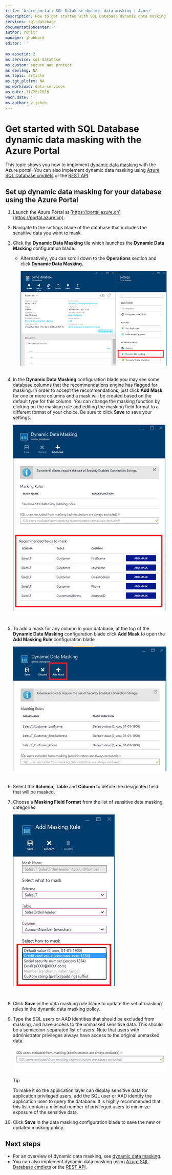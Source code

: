 ```yaml
---
title: 'Azure portal: SQL Database dynamic data masking | Azure'
description: How to get started with SQL Database dynamic data masking in the Azure Portal
services: sql-database
documentationcenter: ''
author: ronitr
manager: jhubbard
editor: ''

ms.assetid: 2
ms.service: sql-database
ms.custom: secure and protect
ms.devlang: NA
ms.topic: article
ms.tgt_pltfrm: NA
ms.workload: data-services
ms.date: 11/22/2016
wacn.date: ''
ms.author: v-johch
---
```


# Get started with SQL Database dynamic data masking with the Azure Portal

This topic shows you how to implement [dynamic data masking](./sql-database-dynamic-data-masking-get-started.md) with the Azure portal. You can also implement dynamic data masking using [Azure SQL Database cmdlets](https://msdn.microsoft.com/zh-cn/library/azure/mt574084.aspx) or the [REST API](https://msdn.microsoft.com/zh-cn/library/dn505719.aspx).

## Set up dynamic data masking for your database using the Azure Portal
1. Launch the Azure Portal at [https://portal.azure.cn](https://portal.azure.cn).
2. Navigate to the settings blade of the database that includes the sensitive data you want to mask.
3. Click the **Dynamic Data Masking** tile which launches the **Dynamic Data Masking** configuration blade.

   * Alternatively, you can scroll down to the **Operations** section and click **Dynamic Data Masking**.

     ![Navigation pane](./media/sql-database-dynamic-data-masking-get-started/4_ddm_settings_tile.png)<br/><br/>
4. In the **Dynamic Data Masking** configuration blade you may see some database columns that the recommendations engine has flagged for masking. In order to accept the recommendations, just click **Add Mask** for one or more columns and a mask will be created based on the default type for this column. You can change the masking function by clicking on the masking rule and editing the masking field format to a different format of your choice. Be sure to click **Save** to save your settings.

    ![Navigation pane](./media/sql-database-dynamic-data-masking-get-started/5_ddm_recommendations.png)<br/><br/>
5. To add a mask for any column in your database, at the top of the **Dynamic Data Masking** configuration blade click **Add Mask** to open the **Add Masking Rule** configuration blade

    ![Navigation pane](./media/sql-database-dynamic-data-masking-get-started/6_ddm_add_mask.png)<br/><br/>
6. Select the **Schema**, **Table** and **Column** to define the designated field that will be masked.
7. Choose a **Masking Field Format** from the list of sensitive data masking categories.

    ![Navigation pane](./media/sql-database-dynamic-data-masking-get-started/7_ddm_mask_field_format.png)<br/><br/>        
8. Click **Save** in the data masking rule blade to update the set of masking rules in the dynamic data masking policy.
9. Type the SQL users or AAD identities that should be excluded from masking, and have access to the unmasked sensitive data. This should be a semicolon-separated list of users. Note that users with administrator privileges always have access to the original unmasked data.

    ![Navigation pane](./media/sql-database-dynamic-data-masking-get-started/8_ddm_excluded_users.png)

   > [!TIP]
   > To make it so the application layer can display sensitive data for application privileged users, add the SQL user or AAD identity the application uses to query the database. It is highly recommended that this list contain a minimal number of privileged users to minimize exposure of the sensitive data.
   > 
   > 
10. Click **Save** in the data masking configuration blade to save the new or updated masking policy.

## Next steps

* For an overview of dynamic data masking, see [dynamic data masking](./sql-database-dynamic-data-masking-get-started.md).
* You can also implement dynamic data masking using [Azure SQL Database cmdlets](https://msdn.microsoft.com/zh-cn/library/azure/mt574084.aspx) or the [REST API](https://msdn.microsoft.com/zh-cn/library/dn505719.aspx).